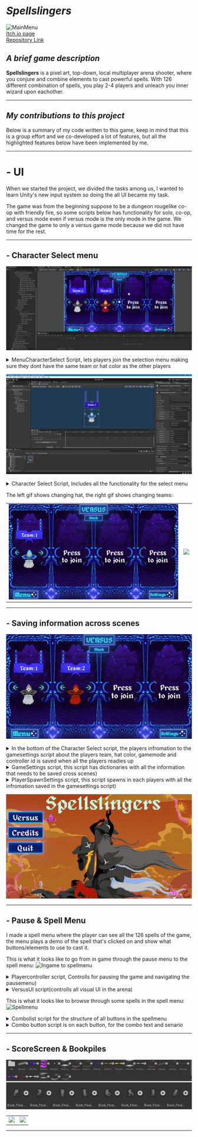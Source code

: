 # *Spellslingers*

![MainMenu](/SpellSlingers/Images/Mainmenu_ToSelect.gif)    
[Itch.io page](https://yrgo-game-creator.itch.io/spellslingers)   
[Repository Link](https://github.com/jheden/Spellslingers)  

## *A brief game description*  

**Spellslingers** is a pixel art, top-down, local multiplayer arena shooter, where you conjure and combine elements to cast powerful spells. With 126 different combination of spells, you play 2-4 players and unleach you inner wizard upon eachother.   

---  

## *My contributions to this project*  

Below is a summary of my code written to this game, keep in mind that this is a group effort and we co-developed a lot of features, but all the highlighted features below have been implemented by me.   

---  

# - UI 

When we started the project, we divided the tasks among us, I wanted to learn Unity's new input system so doing the all UI became my task. 

The game was from the beginning suppose to be a dungeon rougelike co-op with friendly fire, so some scripts below has functionality for solo, co-op, and versus mode even if versus mode is the only mode in the game. We changed the game to only a versus game mode because we did not have time for the rest. 

---  

## - Character Select menu  
![SelectMenuEditor](/SpellSlingers/Images/VersusMenu_Editor.png)     

<details>  
<summary>MenuCharacterSelect Script, lets players join the selection menu making sure they dont have the same team or hat color as the other players</summary>   
   
![Player Controller pause](/SpellSlingers/Code/MenuCharacterselect_Script.png) 
</details>  

![Character prefab](/SpellSlingers/Images/CharacterSelect_Prefab.png)   
<details>  
<summary>Character Select Script, Includes all the functionality for the select menu</summary>   
   
![Player Controller pause](/SpellSlingers/Code/Characterselect_Script.png) 
</details>  

The left gif shows changing hat, the right gif shows changing teams:  
<table>
  <tr>
    <td><img src="/SpellSlingers/Images/ChangeHat.gif" /></td>
    <td><img src="/SpellSlingers/Images/ChangeTeam.gif" /></td>
  </tr>
</table>

---  

## - Saving information across scenes  
![MapSelect](/SpellSlingers/Images/ReadyTo_MapSelect.gif)    
<details>  
<summary>In the bottom of the Character Select script, the players infromation to the gamesettings script about the players team, hat color, gamemode and controller id is saved when all the players readies up</summary>   
   
![Player Controller pause](/SpellSlingers/Code/Characterselect_Ready.png) 
</details>  

<details>  
<summary>GameSettings script, this script has dictionaries with all the information that needs to be saved cross scenes)</summary>   
   
![Player Controller pause](/SpellSlingers/Code/Characterselect_Script.png) 
</details>  

<details>  
<summary>PlayerSpawnSettings script, this script spawns in each players with all the infromation saved in the gamesettings script)</summary>  
  
The biggest challenge was to keep information of each player to the same controller cross scenes, I managed to do this with Unity Engines's Input System, referencing to the inputdecive and 
this line of code in the script below: var player = PlayerInput.Instantiate(GameSettings.instance.players[inputDevice], controlScheme: "Gamepad", pairWithDevice: inputDevice.device);
![Player Controller pause](/SpellSlingers/Code/Characterselect_Script.png) 
</details>  

![Select to ingame](/SpellSlingers/Images/ReadyTo_Ingame.gif)  

---  

## - Pause & Spell Menu
I made a spell menu where the player can see all the 126 spells of the game, the menu plays a demo of the spell that's clicked on and show what buttons/elements to use to cast it.  

This is what it looks like to go from in game through the pause menu to the spell menu:
![Ingame to spellmenu](/SpellSlingers/Images/IngameTo_SpellMenu.gif) 

<details>  
<summary>Playercontroller script, Controlls for pausing the game and navigating the pausemenu)</summary>   
  
The player who paused the game becomes the pausemaster and is the only one that can navigate the pause menu:   
![Player Controller pause](/SpellSlingers/Code/Playercontroller_Pause.png) 
</details>  

<details>  
<summary>VersusUI script(controlls all visual UI in the arena)</summary>   

![VersusUI Script](/SpellSlingers/Code/VersusUI_Script.png) 
</details>  

This is what it looks like to browse through some spells in the spell menu:  
![Spellmenu](/SpellSlingers/Images/SpellMenu.gif)  

<details>  
<summary>Combolist script for the structure of all buttons in the spellmenu</summary>   
  
![Combolist Script](/SpellSlingers/Code/Combolist_Script.png) 
</details>  

<details>  
<summary>Combo button script is on each button, for the combo text and senario</summary>   
  
![ComboButton Script](/SpellSlingers/Code/ComboButton_Script.png) 
</details>  

---  

## - ScoreScreen & Bookpiles   
![Books](/SpellSlingers/Images/Books.png)   
![Tounges](/SpellSlingers/Images/Tounges.png)   

<table>
  <tr>
    <td><img src="/SpellSlingers/Images/IngameTo_ScoreMenu.gif" /></td>
    <td><img src="/SpellSlingers/Images/IngameTo_ScoreMenu2.gif" /></td>
  </tr>
</table>

---  
